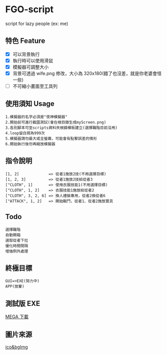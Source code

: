 # FGO-script

script for lazy people (ex: me)

## 特色 Feature

-   [x] 可以背景執行
-   [x] 執行時可以使用滑鼠
-   [x] 模擬器可調整大小
-   [x] 背景可透過 wife.png 修改，大小為 320x180(錯了也沒差，就是你老婆會怪一些)
-   [ ] 不可縮小畫面至工具列

## 使用須知 Usage

    1.模擬器的名字必須是"夜神模擬器"
    2.開始前可進行截圖測試(會在根目錄生成myScreen.png)
    3.各別腳本可至scripts資料夾根據模板建立(選擇職階目前沒用)
    4.loop留白視為999次
    5.模擬器請勿最大或全螢幕，可能會有點擊誤差的情形
    6.開始執行後勿再縮放模擬器

## 指令說明

    [1, 2]             => 從者1施放2技(不用選擇目標)
    [1, 2, 3]          => 從者1施放2技給從者3
    ["CLOTH", 1]       => 使用衣服技能1(不用選擇目標)
    ["CLOTH", 1, 2]    => 衣服技能1施放給從者2
    ["CLOTH", 3, 2, 6] => 換人禮裝專用，從者2換從者6
    ["ATTACK", 1, 2]   => 開始戰鬥，從者1、從者2施放寶具

## Todo

    選擇職階
    自動開箱
    選取從者下拉
    優化時間間隔
    增強例外處理

## 終極目標

```
GUI=>EXE(努力中)
APP(放棄)
```

## 測試版 EXE

[MEGA 下載](https://mega.nz/file/oy5AQZYA#1xfskIrAFqQDQb7cgsNftCSBVTCTdP1c4yy6Pvs2xww)

## 圖片來源

[ico&bgImg](https://twitter.com/erichpcsc/status/1201033067135033344)
